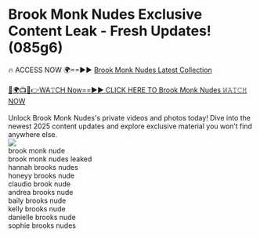 # Brook Monk Nudes Exclusive Content Leak - Fresh Updates! (085g6)

🔥 ACCESS NOW 🌍==►► <a href="https://tinyurl.com/2mz8nhtm" rel="nofollow">Brook Monk Nudes Latest Collection</a>
<br><br>
[🔴🌍📺📱👉WA𝚃CH Now==►► CLICK HERE TO Brook Monk Nudes 𝚆𝙰𝚃𝙲𝙷 NOW](https://tinyurl.com/2mz8nhtm)
<br><br>
Unlock Brook Monk Nudes's private videos and photos today! Dive into the newest 2025 content updates and explore exclusive material you won’t find anywhere else.
<br>
<a href="https://tinyurl.com/2mz8nhtm" rel="nofollow" data-target="animated-image.originalLink"><img src="https://camo.githubusercontent.com/8a4f000d20f83aca3bf7ec5f350d767afa0574a8a352519fd8cfa583a6f93a33/68747470733a2f2f692e696d6775722e636f6d2f644a486b345a712e676966" data-canonical-src="https://i.imgur.com/dJHk4Zq.gif" style="max-width: 100%; display: inline-block;" data-target="animated-image.originalImage"></a>
<br>
brook monk nude<br>
brook monk nudes leaked<br>
hannah brooks nudes<br>
honeyy brooks nude<br>
claudio brook nude<br>
andrea brooks nude<br>
baily brooks nude<br>
kelly brooks nude<br>
danielle brooks nude<br>
sophie brooks nudes
